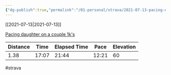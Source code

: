 ```yaml
---
{"dg-publish":true,"permalink":"/01-personal/strava/2021-07-13-pacing-daughter-on-a-couple-1k-s/"}
---
```



[[2021-07-13\|2021-07-13]]

[Pacing daughter on a couple 1k's](https://www.strava.com/activities/5624212453)

| Distance | Time  | Elapsed Time | Pace  | Elevation |
| -------- | ----- | ------------ | ----- | --------- |
| 1.38     | 17:07 | 21:44        | 12:21 | 60        |




#strava
